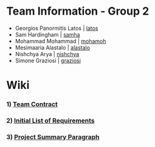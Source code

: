 # Team Information - Group 2
- Georgios Panormitis Latos | [latos](https://git.chalmers.se/latos)
- Sam Hardingham | [samha](https://git.chalmers.se/samha)
- Mohammad Mohammad | [mohamoh](https://git.chalmers.se/mohamoh)
- Mesimaaria Alastalo | [alastalo](https://git.chalmers.se/alastalo)
- Nishchya Arya | [nishchya](https://git.chalmers.se/nishchya)
- Simone Graziosi | [graziosi](https://git.chalmers.se/graziosi)

# Wiki
### 1) [Team Contract](https://git.chalmers.se/courses/dit113/2023/group-2/group-2/-/wikis/Team-Contract)
### 2) [Initial List of Requirements](https://git.chalmers.se/courses/dit113/2023/group-2/group-2/-/wikis/Initial-List-of-Requirements)
### 3) [Project Summary Paragraph](https://git.chalmers.se/courses/dit113/2023/group-2/group-2/-/wikis/Project-Summary-Paragraph)











